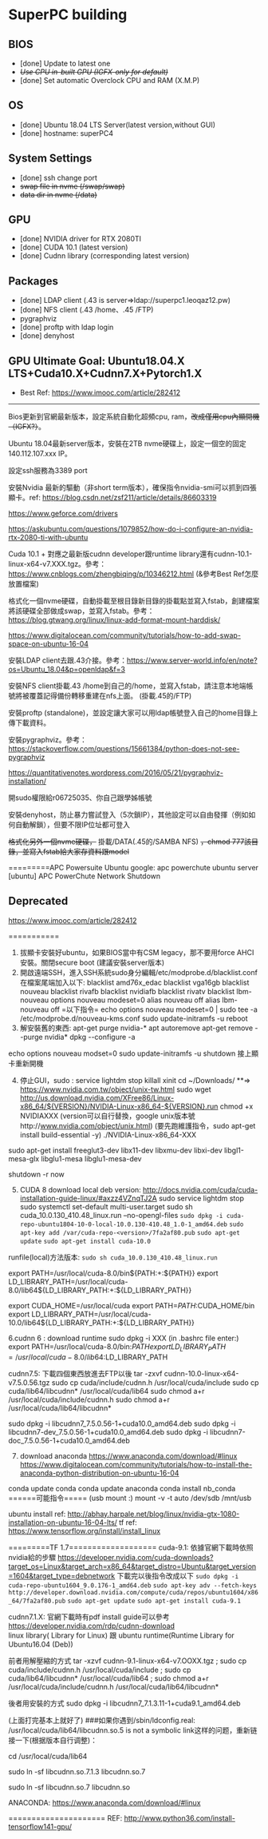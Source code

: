# SuperPC building
## BIOS
* [done] Update to latest one
* ~~*Use CPU in-built GPU (IGFX-only for default)*~~
* [done] Set automatic Overclock CPU and RAM (X.M.P)

## OS
* [done] Ubuntu 18.04 LTS Server(latest version,without GUI)
* [done] hostname: superPC4

## System Settings
* [done] ssh change port
* ~~swap file in nvme (/swap/swap)~~
* ~~data dir in nvme (/data)~~

## GPU
* [done] NVIDIA driver for RTX 2080TI
* [done] CUDA 10.1 (latest version)
* [done] Cudnn library (corresponding latest version)

## Packages
* [done] LDAP client (.43 is server=>ldap://superpc1.leoqaz12.pw)
* [done] NFS client (.43 /home、.45 /FTP)
* pygraphviz
* [done] proftp with ldap login
* [done] denyhost

## GPU Ultimate Goal: Ubuntu18.04.X LTS+Cuda10.X+Cudnn7.X+Pytorch1.X
* Best Ref: https://www.imooc.com/article/282412

***

Bios更新到官網最新版本，設定系統自動化超頻cpu, ram，~~改成僅用cpu內顯開機（IGFX?）~~。

Ubuntu 18.04最新server版本，安裝在2TB nvme硬碟上，設定一個空的固定140.112.107.xxx IP。

設定ssh服務為3389 port

安裝Nvidia 最新的驅動（非short term版本），確保指令nvidia-smi可以抓到四張顯卡。ref: https://blog.csdn.net/zsf211/article/details/86603319

https://www.geforce.com/drivers

https://askubuntu.com/questions/1079852/how-do-i-configure-an-nvidia-rtx-2080-ti-with-ubuntu

Cuda 10.1 + 對應之最新版cudnn developer跟runtime library還有cudnn-10.1-linux-x64-v7.XXX.tgz。參考：https://www.cnblogs.com/zhengbiqing/p/10346212.html (&參考Best Ref怎麼放置檔案)

格式化一個nvme硬碟，自動掛載至根目錄新目錄的掛載點並寫入fstab，創建檔案將該硬碟全部做成swap，並寫入fstab。參考：
https://blog.gtwang.org/linux/linux-add-format-mount-harddisk/

https://www.digitalocean.com/community/tutorials/how-to-add-swap-space-on-ubuntu-16-04

安裝LDAP client去跟.43介接。參考：https://www.server-world.info/en/note?os=Ubuntu_18.04&p=openldap&f=3

安裝NFS client掛載.43 /home到自己的/home，並寫入fstab，請注意本地端帳號將被覆蓋記得備份轉移重建在nfs上面。 (掛載.45的/FTP)

安裝proftp (standalone)，並設定讓大家可以用ldap帳號登入自己的home目錄上傳下載資料。

安裝pygraphviz。參考：https://stackoverflow.com/questions/15661384/python-does-not-see-pygraphviz

https://quantitativenotes.wordpress.com/2016/05/21/pygraphviz-installation/

開sudo權限給r06725035、你自己跟學姊帳號

安裝denyhost，防止暴力嘗試登入（5次鎖IP），其他設定可以自由發揮（例如如何自動解鎖），但要不限IP位址都可登入

 ~~格式化另外一個nvme硬碟，~~ 掛載/DATA(.45的/SAMBA NFS)  ~~，chmod 777該目錄，並寫入fstab給大家存資料跟model~~


=========APC Powersuite Ubuntu
google: apc powerchute ubuntu server
[ubuntu] APC PowerChute Network Shutdown

## Deprecated
https://www.imooc.com/article/282412

===========
1. 拔顯卡安裝好ubuntu，如果BIOS當中有CSM legacy，那不要用force AHCI安裝。關閉secure boot (建議安裝server版本)
2. 開啟遠端SSH，進入SSH系統sudo身分編輯/etc/modprobe.d/blacklist.conf
在檔案尾端加入以下:
blacklist amd76x_edac
blacklist vga16gb
blacklist nouveau
blacklist rivafb
blacklist nvidiafb
blacklist rivatv
blacklist lbm-nouveau
options nouveau modeset=0
alias nouveau off
alias lbm-nouveau off
=以下指令=
echo options nouveau modeset=0 | sudo tee -a /etc/modprobe.d/nouveau-kms.conf
sudo update-initramfs -u
reboot
3. 解安裝舊的東西:
apt-get purge nvidia-*
apt autoremove 
apt-get remove --purge nvidia*
dpkg --configure -a

echo options nouveau modset=0
sudo update-initramfs -u
shutdown
接上顯卡重新開機

4. 停止GUI，sudo :
service lightdm stop 
killall xinit 
cd ~/Downloads/
**=> https://www.nvidia.com.tw/object/unix-tw.html
sudo wget http://us.download.nvidia.com/XFree86/Linux-x86_64/${VERSION}/NVIDIA-Linux-x86_64-${VERSION}.run
chmod +x NVIDIAXXX  (version可以自行替換，google unix版本號http://www.nvidia.com/object/unix.html)
(要先跑維護指令，sudo apt-get install build-essential -y)
./NVIDIA-Linux-x86_64-XXX

sudo apt-get install freeglut3-dev libx11-dev libxmu-dev libxi-dev libgl1-mesa-glx libglu1-mesa libglu1-mesa-dev

shutdown -r now

5. CUDA 8 download local deb version:
http://docs.nvidia.com/cuda/cuda-installation-guide-linux/#axzz4VZnqTJ2A
sudo service lightdm stop
sudo systemctl set-default multi-user.target
sudo sh cuda_10.0.130_410.48_linux.run –no-opengl-files
`sudo dpkg -i cuda-repo-ubuntu1804-10-0-local-10.0.130-410.48_1.0-1_amd64.deb`
`sudo apt-key add /var/cuda-repo-<version>/7fa2af80.pub`
`sudo apt-get update`
`sudo apt-get install cuda-10.0`

runfile(local)方法版本:
`sudo sh cuda_10.0.130_410.48_linux.run`

export PATH=/usr/local/cuda-8.0/bin${PATH:+:${PATH}}
export LD_LIBRARY_PATH=/usr/local/cuda-8.0/lib64${LD_LIBRARY_PATH:+:${LD_LIBRARY_PATH}}

export CUDA_HOME=/usr/local/cuda
export PATH=$PATH:$CUDA_HOME/bin
export LD_LIBRARY_PATH=/usr/local/cuda-10.0/lib64${LD_LIBRARY_PATH:+:${LD_LIBRARY_PATH}}

6.cudnn 6 :
download runtime
sudo dpkg -i  XXX
 (in .bashrc file enter:)
  export PATH=/usr/local/cuda-8.0/bin:$PATH export LD_LIBRARY_PATH=/usr/local/cuda-8.0/lib64:$LD_LIBRARY_PATH

cudnn7.5:
下載四個東西放進去FTP以後
tar -zxvf cudnn-10.0-linux-x64-v7.5.0.56.tgz
sudo cp cuda/include/cudnn.h /usr/local/cuda/include
sudo cp cuda/lib64/libcudnn* /usr/local/cuda/lib64
sudo chmod a+r /usr/local/cuda/include/cudnn.h 
sudo chmod a+r /usr/local/cuda/lib64/libcudnn*

sudo dpkg -i libcudnn7_7.5.0.56-1+cuda10.0_amd64.deb
sudo dpkg -i libcudnn7-dev_7.5.0.56-1+cuda10.0_amd64.deb
sudo dpkg -i libcudnn7-doc_7.5.0.56-1+cuda10.0_amd64.deb


7. download anaconda
https://www.anaconda.com/download/#linux
https://www.digitalocean.com/community/tutorials/how-to-install-the-anaconda-python-distribution-on-ubuntu-16-04

conda update conda
conda update anaconda
conda install nb_conda
======可能指令=====
(usb mount :)
mount -v -t auto /dev/sdb /mnt/usb

ubuntu install ref: http://abhay.harpale.net/blog/linux/nvidia-gtx-1080-installation-on-ubuntu-16-04-lts/
tf ref: https://www.tensorflow.org/install/install_linux

=========TF 1.7===================
cuda-9.1:
依據官網下載時依照nvidia給的步驟 https://developer.nvidia.com/cuda-downloads?target_os=Linux&target_arch=x86_64&target_distro=Ubuntu&target_version=1604&target_type=debnetwork
下載完以後指令改成以下
`sudo dpkg -i cuda-repo-ubuntu1604_9.0.176-1_amd64.deb`
`sudo apt-key adv --fetch-keys http://developer.download.nvidia.com/compute/cuda/repos/ubuntu1604/x86_64/7fa2af80.pub`
`sudo apt-get update`
`sudo apt-get install cuda-9.1`

cudnn7.1.X:
官網下載時有pdf install guide可以參考 https://developer.nvidia.com/rdp/cudnn-download        
 linux library( Library for Linux) 跟 ubuntu runtime(Runtime Library for Ubuntu16.04 (Deb))

前者用解壓縮的方式 tar -xzvf cudnn-9.1-linux-x64-v7.OOXX.tgz ;  sudo cp cuda/include/cudnn.h /usr/local/cuda/include ; sudo cp cuda/lib64/libcudnn* /usr/local/cuda/lib64 ; sudo chmod a+r /usr/local/cuda/include/cudnn.h /usr/local/cuda/lib64/libcudnn*

後者用安裝的方式 sudo dpkg -i libcudnn7_7.1.3.11-1+cuda9.1_amd64.deb

(上面打完基本上就好了)
###如果你遇到/sbin/ldconfig.real: /usr/local/cuda/lib64/libcudnn.so.5 is not a symbolic link这样的问题，重新链接一下(根据版本自行调整)：

cd /usr/local/cuda/lib64

sudo ln -sf libcudnn.so.7.1.3 libcudnn.so.7

sudo ln -sf libcudnn.so.7 libcudnn.so


ANACONDA: https://www.anaconda.com/download/#linux

=====================
REF: http://www.python36.com/install-tensorflow141-gpu/
